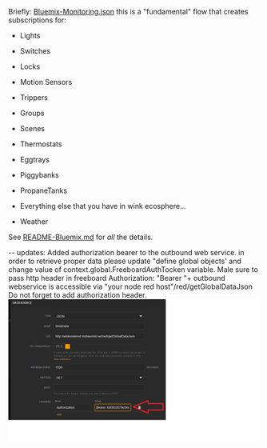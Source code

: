 Briefly: [Bluemix-Monitoring.json]([Bluemix-Monitoring.json)
this is a "fundamental" flow that creates subscriptions for:

* Lights

* Switches

* Locks

* Motion Sensors

* Trippers

* Groups

* Scenes

* Thermostats

* Eggtrays

* Piggybanks

* PropaneTanks

* Everything else that you have in wink ecosphere...

* Weather

See [README-Bluemix.md](../../README-Bluemix.md) for _all_ the details.

-- updates: Added authorization bearer to the outbound web service.
in order to retrieve proper data please update "define global objects' and change 
value of context.global.FreeboardAuthTocken variable.
Male sure to pass http header in freeboard Authorization: "Bearer "+<value of context.global.FreeboardAuthTocken >
outbound webservice is accessible via "your node red host"/red/getGlobalDataJson
Do not forget to add authorization header.
<img src="../../images/Freeboard/Add%20authorization%20header.png"></img>
